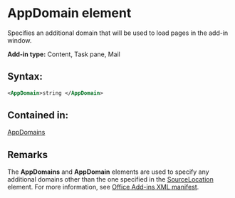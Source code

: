 
# AppDomain element
Specifies an additional domain that will be used to load pages in the add-in window.

 **Add-in type:** Content, Task pane, Mail


## Syntax:


```XML
<AppDomain>string </AppDomain>
```


## Contained in:

[AppDomains](../reference/manifest/appdomains-element.md)


## Remarks

The  **AppDomains** and **AppDomain** elements are used to specify any additional domains other than the one specified in the [SourceLocation](../reference/manifest/sourcelocation-element.md) element. For more information, see [Office Add-ins XML manifest](http://msdn.microsoft.com/library/4139ff24-afac-472a-af7d-9d069587ac9b%28Office.15%29.aspx#bk_Preventing_Navigation).

